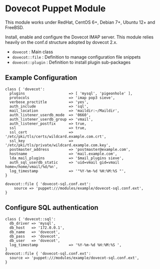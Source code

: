 # Dovecot Puppet Module

This module works under RedHat, CentOS 6+, Debian 7+, Ubuntu 12+ and FreeBSD.

Install, enable and configure the Dovecot IMAP server.
This module relies heavily on the conf.d structure adopted by dovecot 2.x.

* `dovecot` : Main class
* `dovecot::file` : Definition to manage configuration file snippets
* `dovecot::plugin` : Definition to install plugin sub-packages

## Example Configuration

```puppet
class { 'dovecot':
  plugins                    => [ 'mysql', 'pigeonhole' ],
  protocols                  => 'imap pop3 sieve',
  verbose_proctitle          => 'yes',
  auth_include               => 'sql',
  mail_location              => 'maildir:~/Maildir',
  auth_listener_userdb_mode  => '0660',
  auth_listener_userdb_group => 'vmail',
  auth_listener_postfix      => true,
  ssl                        => true,
  ssl_cert                   => '/etc/pki/tls/certs/wildcard.example.com.crt',
  ssl_key                    => '/etc/pki/tls/private/wildcard.example.com.key',
  postmaster_address         => 'postmaster@example.com',
  hostname                   => 'mail.example.com',
  lda_mail_plugins           => '$mail_plugins sieve',
  auth_sql_userdb_static     => 'uid=vmail gid=vmail home=/home/vmail/%d/%n',
  log_timestamp              => '"%Y-%m-%d %H:%M:%S "',
}

dovecot::file { 'dovecot-sql.conf.ext':
    source => 'puppet:///modules/example/dovecot-sql.conf.ext',
}
```

## Configure SQL authentication

```puppet
class { 'dovecot::sql':
  db_driver => 'mysql',
  db_host   => '172.0.0.1',
  db_name   => 'dovecot',
  db_pass   => 'dovecot',
  db_user   => 'dovecot',
  log_timestamp              => '%Y-%m-%d %H:%M:%S ',
}
dovecot::file { 'dovecot-sql.conf.ext':
  source => 'puppet:///modules/example/dovecot-sql.conf.ext',
}
```

